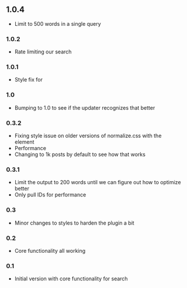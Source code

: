 ## 1.0.4
* Limit to 500 words in a single query

### 1.0.2
* Rate limiting our search

### 1.0.1
* Style fix for <summary>

### 1.0
* Bumping to 1.0 to see if the updater recognizes that better

### 0.3.2
* Fixing style issue on older versions of normalize.css with the <summary> element
* Performance
* Changing to 1k posts by default to see how that works

### 0.3.1
* Limit the output to 200 words until we can figure out how to optimize better
* Only pull IDs for performance

### 0.3
* Minor changes to styles to harden the plugin a bit

### 0.2 
* Core functionality all working

### 0.1
* Initial version with core functionality for search





